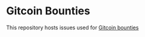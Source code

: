 # Gitcoin Bounties

This repository hosts issues used for [Gitcoin bounties](https://gitcoin.co/shopify/bounties)
